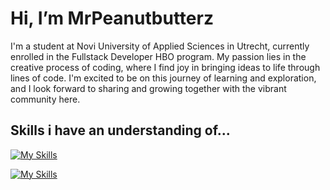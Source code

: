# Hi, I’m MrPeanutbutterz

I'm a student at Novi University of Applied Sciences in Utrecht, currently enrolled in the Fullstack Developer HBO program. My passion lies in the creative process of coding, where I find joy in bringing ideas to life through lines of code. I'm excited to be on this journey of learning and exploration, and I look forward to sharing and growing together with the vibrant community here.

## Skills i have an understanding of...
[![My Skills](https://skillicons.dev/icons?i=github,git,figma,idea,vscode,linux,postgres,postman)](https://skillicons.dev)

[![My Skills](https://skillicons.dev/icons?i=html,css,js,react,nodejs,java,spring,regex,vim)](https://skillicons.dev)
